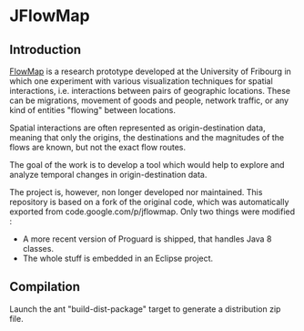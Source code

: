 # JFlowMap

## Introduction 

[FlowMap](http://www.visualisingdata.com/resources/jflowmap/) is a research prototype developed
at the University of Fribourg in which one experiment with  various visualization techniques for spatial
 interactions, i.e. interactions between pairs of geographic locations. These can be migrations, 
 movement of goods and people, network traffic, or any kind of entities "flowing" between locations. 

Spatial interactions are often represented as origin-destination data, meaning that only the origins, 
the destinations and the magnitudes of the flows are known, but not the exact flow routes.

The goal of the work is to develop a tool which would help to explore and analyze temporal changes 
in origin-destination data. 

The project is, however, non longer developed nor maintained. This repository is based on a fork
 of the original code, which was automatically exported from code.google.com/p/jflowmap. Only two things were modified :
 - A more recent version of Proguard is shipped, that handles Java 8 classes.
 - The whole stuff is embedded in an Eclipse project.
 
 ## Compilation 
 
 Launch the ant "build-dist-package" target to generate a distribution zip file. 
 

 